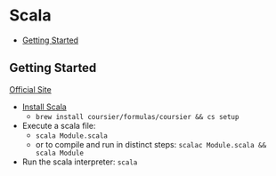 # Scala

* [Getting Started](#getting-started)

## Getting Started

[Official Site](https://www.scala-lang.org/)

* [Install Scala](https://www.scala-lang.org/download/)
  * `brew install coursier/formulas/coursier && cs setup`
* Execute a scala file:
  * `scala Module.scala`
  * or to compile and run in distinct steps: `scalac Module.scala && scala Module`
* Run the scala interpreter: `scala`
